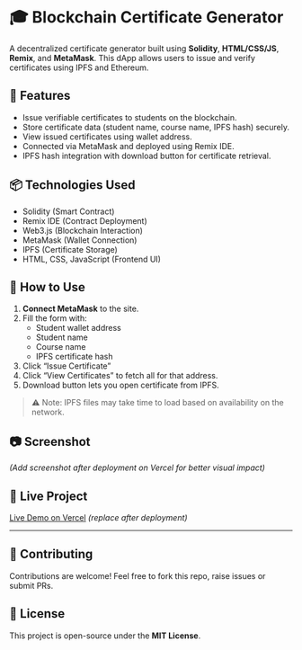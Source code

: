 # 🎓 Blockchain Certificate Generator

A decentralized certificate generator built using **Solidity**, **HTML/CSS/JS**, **Remix**, and **MetaMask**. This dApp allows users to issue and verify certificates using IPFS and Ethereum.

## 🌟 Features

- Issue verifiable certificates to students on the blockchain.
- Store certificate data (student name, course name, IPFS hash) securely.
- View issued certificates using wallet address.
- Connected via MetaMask and deployed using Remix IDE.
- IPFS hash integration with download button for certificate retrieval.

## 📦 Technologies Used

- Solidity (Smart Contract)
- Remix IDE (Contract Deployment)
- Web3.js (Blockchain Interaction)
- MetaMask (Wallet Connection)
- IPFS (Certificate Storage)
- HTML, CSS, JavaScript (Frontend UI)

## 🚀 How to Use

1. **Connect MetaMask** to the site.
2. Fill the form with:
   - Student wallet address
   - Student name
   - Course name
   - IPFS certificate hash
3. Click “Issue Certificate”
4. Click “View Certificates” to fetch all for that address.
5. Download button lets you open certificate from IPFS.

> ⚠️ Note: IPFS files may take time to load based on availability on the network.

## 📷 Screenshot

*(Add screenshot after deployment on Vercel for better visual impact)*

## 🔗 Live Project

[Live Demo on Vercel](https://your-vercel-link.vercel.app) *(replace after deployment)*

---

## 🤝 Contributing

Contributions are welcome! Feel free to fork this repo, raise issues or submit PRs.

## 🪪 License

This project is open-source under the **MIT License**.
